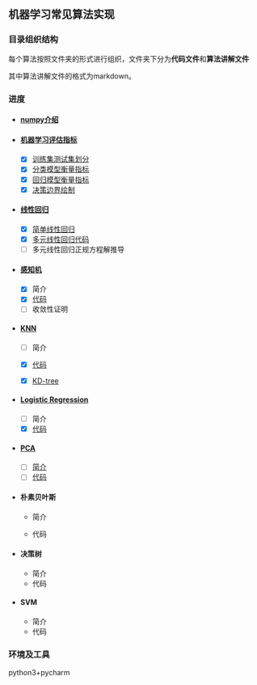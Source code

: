 ## 机器学习常见算法实现 #

### 目录组织结构

每个算法按照文件夹的形式进行组织，文件夹下分为**代码文件**和**算法讲解文件**

其中算法讲解文件的格式为markdown。

### 进度 #

- #### [numpy介绍](./numpy/Readme.md)

- #### [机器学习评估指标](./utils/ReadMe.pdf)

  - [x] [训练集测试集划分](./utils/model_selection.py)
  - [x] [分类模型衡量指标](./utils/classify_measure.py)
  - [x] [回归模型衡量指标](./utils/regression_measure.py)
  - [x] [决策边界绘制](./utils/decision_boundary.py)

- #### [线性回归](./linear_regression/ReadMe.md)

  - [x] [简单线性回归](./linear_regression/simple_linear_regression.py)
  - [x] [多元线性回归代码](./linear_regression/linear_regression.py)
  - [ ] 多元线性回归正规方程解推导

- #### [感知机](./perceptron/ReadMe.pdf)
  - [x] 简介
  - [x] [代码](./perceptron/perceptron.py)
  - [ ] 收敛性证明

- #### [KNN](./knn/ReadMe.md)

  - [ ] 简介

  - [x] [代码](./knn/knn.py)

  - [x] [KD-tree](./knn/kd_tree.py)

- #### [Logistic Regression](./logistic_regression/ReadMe.md)

  - [ ] 简介
  - [x] [代码](./logistic_regression/logistic_regression.py)

- #### [PCA](./pca/ReadMe.md)

  - [ ] [简介]()
  - [ ] [代码](./pca/pca.py)

- #### 朴素贝叶斯

  - 简介

  - 代码

- #### 决策树

  - 简介
  - 代码

- #### SVM

  - 简介
  - 代码

### 环境及工具 ##

python3+pycharm





